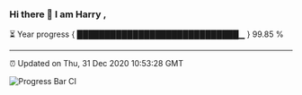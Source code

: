 ### Hi there 👋 I am Harry , 

⏳ Year progress { █████████████████████████████▁ } 99.85 %

---

⏰ Updated on Thu, 31 Dec 2020 10:53:28 GMT

![Progress Bar CI](https://github.com/duykhang68/duykhang68/workflows/Progress%20Bar%20CI/badge.svg)
